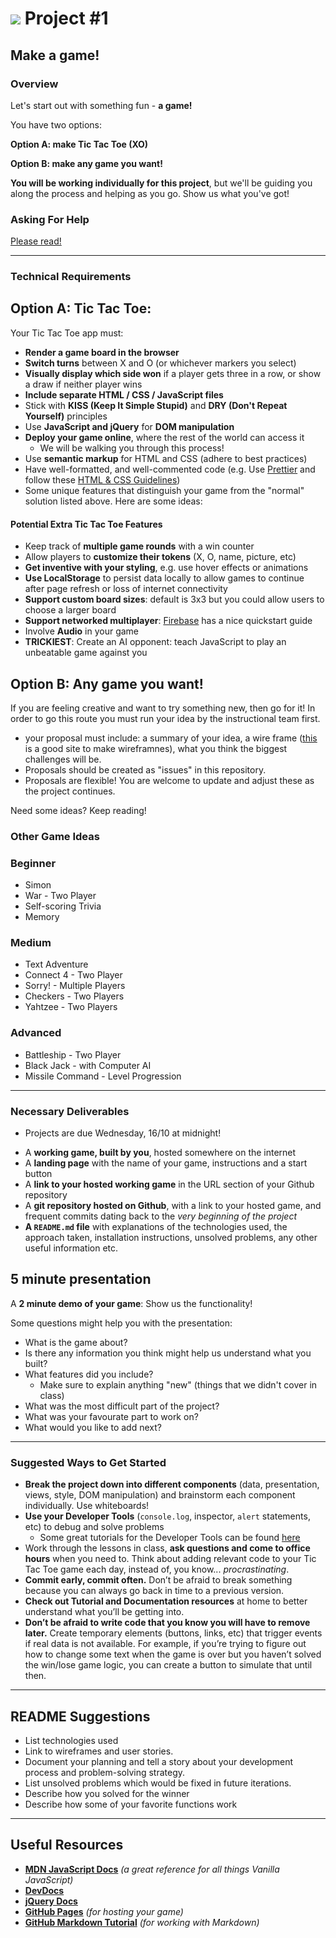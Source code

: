 # ![](https://ga-dash.s3.amazonaws.com/production/assets/logo-9f88ae6c9c3871690e33280fcf557f33.png) Project #1

## Make a game!

### Overview

Let's start out with something fun - **a game!**

You have two options:

**Option A: make Tic Tac Toe (XO)**

**Option B: make any game you want!**

**You will be working individually for this project**, but we'll be guiding you along the process and helping as you go. Show us what you've got!

### Asking For Help

[Please read!](asking-for-help.md)

---

### Technical Requirements

## Option A: Tic Tac Toe:

Your Tic Tac Toe app must:

- **Render a game board in the browser**
- **Switch turns** between X and O (or whichever markers you select)
- **Visually display which side won** if a player gets three in a row, or show a draw if neither player wins
- **Include separate HTML / CSS / JavaScript files**
- Stick with **KISS (Keep It Simple Stupid)** and **DRY (Don't Repeat Yourself)** principles
- Use **JavaScript and jQuery** for **DOM manipulation**
- **Deploy your game online**, where the rest of the world can access it
  - We will be walking you through this process!
- Use **semantic markup** for HTML and CSS (adhere to best practices)
- Have well-formatted, and well-commented code (e.g. Use [Prettier](https://prettier.io/) and follow these [HTML & CSS Guidelines](https://google.github.io/styleguide/htmlcssguide.html))
- Some unique features that distinguish your game from the "normal" solution listed above. Here are some ideas:

#### Potential Extra Tic Tac Toe Features

- Keep track of **multiple game rounds** with a win counter
- Allow players to **customize their tokens** (X, O, name, picture, etc)
- **Get inventive with your styling**, e.g. use hover effects or animations
- **Use LocalStorage** to persist data locally to allow games to continue after page refresh or loss of internet connectivity
- **Support custom board sizes**: default is 3x3 but you could allow users to choose a larger board
- **Support networked multiplayer**: [Firebase](https://www.firebase.com/) has a nice quickstart guide
- Involve **Audio** in your game
- **TRICKIEST**: Create an AI opponent: teach JavaScript to play an unbeatable game against you

## Option B: Any game you want!

If you are feeling creative and want to try something new, then go for it! In order to go this route you must run your idea by the instructional team first.

- your proposal must include: a summary of your idea, a wire frame ([this](https://wireframe.cc/) is a good site to make wireframnes), what you think the biggest challenges will be.
- Proposals should be created as "issues" in this repository.
- Proposals are flexible! You are welcome to update and adjust these as the project continues.

Need some ideas? Keep reading!

### Other Game Ideas

### Beginner

- Simon
- War - Two Player
- Self-scoring Trivia
- Memory

### Medium

- Text Adventure
- Connect 4 - Two Player
- Sorry! - Multiple Players
- Checkers - Two Players
- Yahtzee - Two Players

### Advanced

- Battleship - Two Player
- Black Jack - with Computer AI
- Missile Command - Level Progression

---

### Necessary Deliverables

- Projects are due Wednesday, 16/10 at midnight!

* A **working game, built by you**, hosted somewhere on the internet
* A **landing page** with the name of your game, instructions and a start button
* A **link to your hosted working game** in the URL section of your Github repository
* A **git repository hosted on Github**, with a link to your hosted game, and frequent commits dating back to the _very beginning of the project_
* **A `README.md` file** with explanations of the technologies used, the approach taken, installation instructions, unsolved problems, any other useful information etc.

## 5 minute presentation

A **2 minute demo of your game**:
Show us the functionality!

Some questions might help you with the presentation:

- What is the game about?
- Is there any information you think might help us understand what you built?
- What features did you include?
  - Make sure to explain anything "new" (things that we didn't cover in class)
- What was the most difficult part of the project?
- What was your favourate part to work on?
- What would you like to add next?

---

### Suggested Ways to Get Started

- **Break the project down into different components** (data, presentation, views, style, DOM manipulation) and brainstorm each component individually. Use whiteboards!
- **Use your Developer Tools** (`console.log`, inspector, `alert` statements, etc) to debug and solve problems
  - Some great tutorials for the Developer Tools can be found [here](https://developers.google.com/web/tools/chrome-devtools/)
- Work through the lessons in class, **ask questions and come to office hours** when you need to. Think about adding relevant code to your Tic Tac Toe game each day, instead of, you know... _procrastinating_.
- **Commit early, commit often.** Don’t be afraid to break something because you can always go back in time to a previous version.
- **Check out Tutorial and Documentation resources** at home to better understand what you’ll be getting into.
- **Don’t be afraid to write code that you know you will have to remove later.** Create temporary elements (buttons, links, etc) that trigger events if real data is not available. For example, if you’re trying to figure out how to change some text when the game is over but you haven’t solved the win/lose game logic, you can create a button to simulate that until then.

---

## README Suggestions

- List technologies used
- Link to wireframes and user stories.
- Document your planning and tell a story about your development process and problem-solving strategy.
- List unsolved problems which would be fixed in future iterations.
- Describe how you solved for the winner
- Describe how some of your favorite functions work

---

## Useful Resources

- **[MDN JavaScript Docs](https://developer.mozilla.org/en-US/docs/Web/JavaScript)** _(a great reference for all things Vanilla JavaScript)_
- **[DevDocs](https://devdocs.io/)**
- **[jQuery Docs](http://api.jquery.com)**
- **[GitHub Pages](https://pages.github.com)** _(for hosting your game)_
- **[GitHub Markdown Tutorial](https://guides.github.com/features/mastering-markdown/)** _(for working with Markdown)_
